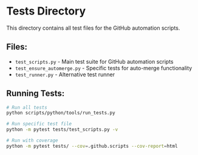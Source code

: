 # Tests Directory

This directory contains all test files for the GitHub automation scripts.

## Files:
- `test_scripts.py` - Main test suite for GitHub automation scripts
- `test_ensure_automerge.py` - Specific tests for auto-merge functionality
- `test_runner.py` - Alternative test runner

## Running Tests:
```bash
# Run all tests
python scripts/python/tools/run_tests.py

# Run specific test file
python -m pytest tests/test_scripts.py -v

# Run with coverage
python -m pytest tests/ --cov=.github.scripts --cov-report=html
```
